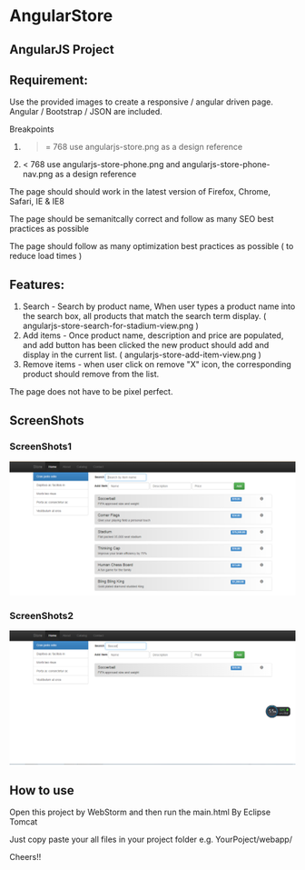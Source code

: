 # AngularStore
## AngularJS Project

## Requirement:

Use the provided images to create a responsive / angular driven page. Angular / Bootstrap / JSON are included. 

Breakpoints 

1. >= 768 use angularjs-store.png as a design reference
2. <  768 use  angularjs-store-phone.png and angularjs-store-phone-nav.png as a design reference



The page should should work in the latest version of Firefox, Chrome, Safari, IE & IE8

The page should be semanitcally correct and follow as many SEO best practices as possible

The page should follow as many optimization best practices as possible ( to reduce load times )


## Features:
1. Search - Search by product name, When user types a product name into the search box, all products that match the search term display. ( angularjs-store-search-for-stadium-view.png )
2. Add items - Once product name, description and price are populated, and add button has been clicked the new product should add and display in the current list. ( angularjs-store-add-item-view.png )
3. Remove items - when user click on remove "X" icon, the corresponding product should remove from the list.


The page does not have to be pixel perfect. 

## ScreenShots
### ScreenShots1
![screenshot1](https://github.com/PeaceUCR/AngularStore/blob/master/screenshot1.png)
### ScreenShots2
![screenshot2](https://github.com/PeaceUCR/AngularStore/blob/master/screenshot2.PNG)

## How to use

Open this project by WebStorm and then run the main.html
By Eclipse Tomcat

Just copy paste your all files in your project folder e.g. YourPoject/webapp/

Cheers!!
